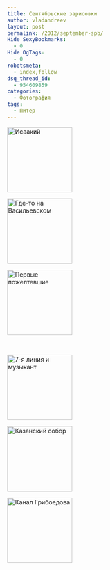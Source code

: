 ```yaml
---
title: Сентябрьские зарисовки
author: vladandreev
layout: post
permalink: /2012/september-spb/
Hide SexyBookmarks:
  - 0
Hide OgTags:
  - 0
robotsmeta:
  - index,follow
dsq_thread_id:
  - 954609859
categories:
  - Фотография
tags:
  - Питер
---
```

<div id='gallery-1' class='gallery galleryid-28 gallery-columns-3 gallery-size-thumbnail'>
  <dl class='gallery-item'>
    <dt class='gallery-icon landscape'>
      <a href='http://re-coders.com/blog/2012/september-spb/olympus-digital-camera/'><img width="150" height="150" src="http://re-coders.com/blog/wp-content/uploads/2012/10/P8260135-150x150.jpg" class="attachment-thumbnail" alt="Исаакий" /></a>
    </dt>
  </dl>
  
  <dl class='gallery-item'>
    <dt class='gallery-icon landscape'>
      <a href='http://re-coders.com/blog/2012/september-spb/olympus-digital-camera-2/'><img width="150" height="150" src="http://re-coders.com/blog/wp-content/uploads/2012/10/P8260086-150x150.jpg" class="attachment-thumbnail" alt="Где-то на Васильевском" /></a>
    </dt>
  </dl>
  
  <dl class='gallery-item'>
    <dt class='gallery-icon landscape'>
      <a href='http://re-coders.com/blog/2012/september-spb/olympus-digital-camera-4/'><img width="150" height="150" src="http://re-coders.com/blog/wp-content/uploads/2012/10/P8260136-150x150.jpg" class="attachment-thumbnail" alt="Первые пожелтевшие" /></a>
    </dt>
  </dl>
  
  <br style="clear: both" />
  
  <dl class='gallery-item'>
    <dt class='gallery-icon landscape'>
      <a href='http://re-coders.com/blog/2012/september-spb/olympus-digital-camera-5/'><img width="150" height="150" src="http://re-coders.com/blog/wp-content/uploads/2012/10/P8260094-150x150.jpg" class="attachment-thumbnail" alt="7-я линия и музыкант" /></a>
    </dt>
  </dl>
  
  <dl class='gallery-item'>
    <dt class='gallery-icon landscape'>
      <a href='http://re-coders.com/blog/2012/september-spb/olympus-digital-camera-3/'><img width="150" height="150" src="http://re-coders.com/blog/wp-content/uploads/2012/10/P8260055-150x150.jpg" class="attachment-thumbnail" alt="Казанский собор" /></a>
    </dt>
  </dl>
  
  <dl class='gallery-item'>
    <dt class='gallery-icon landscape'>
      <a href='http://re-coders.com/blog/2012/september-spb/olympus-digital-camera-6/'><img width="150" height="150" src="http://re-coders.com/blog/wp-content/uploads/2012/10/P8260050-150x150.jpg" class="attachment-thumbnail" alt="Канал Грибоедова" /></a>
    </dt>
  </dl>
  
  <br style="clear: both" />
</div>